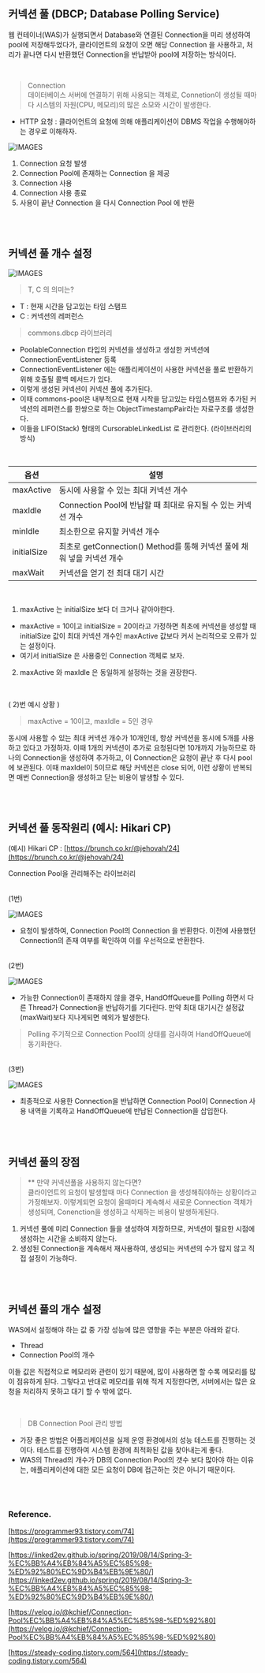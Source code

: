## 커넥션 풀 (DBCP; Database Polling Service)

웹 컨테이너(WAS)가 실행되면서 Database와 연결된 Connection을 미리 생성하여 pool에 저장해두었다가, 클라이언트의 요청이 오면 해당 Connection 을 사용하고, 처리가 끝나면 다시 반환했던 Connection을 반납받아 pool에 저장하는 방식이다.

<br/>

> Connection   
> 데이터베이스 서버에 연결하기 위해 사용되는 객체로, Connetion이 생성될 때마다 시스템의 자원(CPU, 메모리)의 많은 소모와 시간이 발생한다.

- HTTP 요청 : 클라이언트의 요청에 의해 애플리케이션이 DBMS 작업을 수행해야하는 경우로 이해하자.       

![IMAGES](../images/connectionpool1.png)

1) Connection 요청 발생     
2) Connection Pool에 존재하는 Connection 을 제공    
3) Connection 사용    
4) Connection 사용 종료   
5) 사용이 끝난 Connection 을 다시 Connection Pool 에 반환    

<br/>
<br/>

## 커넥션 풀 개수 설정

![IMAGES](../images/connectionpool2.png)

> T, C 의 의미는?
- T : 현재 시간을 담고있는 타임 스탬프
- C : 커넥션의 레퍼런스    


> commons.dbcp 라이브러리
- PoolableConnection 타입의 커넥션을 생성하고 생성한 커넥션에 ConnectionEventListener 등록
- ConnectionEventListener 에는 애플리케이션이 사용한 커넥션을 풀로 반환하기 위해 호출될 콜백 메서드가 있다.
- 이렇게 생성된 커넥션이 커넥션 풀에 추가된다.
- 이때 commons-pool은 내부적으로 현재 시작을 담고있는 타임스탬프와 추가된 커넥션의 레퍼런스를 한쌍으로 하는 ObjectTimestampPair라는 자료구조를 생성한다.
- 이들을 LIFO(Stack) 형태의 CursorableLinkedList 로 관리한다. (라이브러리의 방식)

<br/>

| 옵션 | 설명 |
| --- | --- |
| maxActive | 동시에 사용할 수 있는 최대 커넥션 개수 |
| maxIdle | Connection Pool에 반납할 때 최대로 유지될 수 있는 커넥션 개수 |
| minIdle | 최소한으로 유지할 커넥션 개수 |
| initialSize | 최초로 getConnection() Method를 통해 커넥션 풀에 채워 넣을 커넥션 개수 |
| maxWait | 커넥션을 얻기 전 최대 대기 시간 |

<br/>

1) maxActive 는 initialSize 보다 더 크거나 같아야한다.
- maxActive = 10이고 initialSize = 20이라고 가정하면 최초에 커넥션을 생성할 때 initialSize 값이 최대 커넥션 개수인 maxActive 값보다 커서 논리적으로 오류가 있는 설정이다.
- 여기서 initialSize 은 사용중인 Connection 객체로 보자.

2) maxActive 와 maxIdle 은 동일하게 설정하는 것을 권장한다.

<br/>

( 2)번 예시 상황 )
> maxActive = 10이고, maxIdle = 5인 경우

동시에 사용할 수 있는 최대 커넥션 개수가 10개인데, 항상 커넥션을 동시에 5개를 사용하고 있다고 가정하자. 이때 1개의 커넥션이 추가로 요청된다면 10개까지 가능하므로 하나의 Connection을 생성하여 추가하고, 이 Connection은 요청이 끝난 후 다시 pool에 보관된다. 이때 maxIdel이 5이므로 해당 커넥션은 close 되어, 이런 상황이 반복되면 매번 Connection을 생성하고 닫는 비용이 발생할 수 있다.


<br/>
<br/>

## 커넥션 풀 동작원리 (예시: Hikari CP)

(예시) Hikari CP : [https://brunch.co.kr/@jehovah/24](https://brunch.co.kr/@jehovah/24)

Connection Pool을 관리해주는 라이브러리

<br/>
(1번)    

![IMAGES](../images/connectionpool3.png)
<br/>
- 요청이 발생하여, Connection Pool의 Connection 을 반환한다. 이전에 사용했던 Connection의 존재 여부를 확인하여 이를 우선적으로 반환한다.


<br/>
(2번)

![IMAGES](../images/connectionpool4.png)
<br/>
- 가능한 Connection이 존재하지 않을 경우, HandOffQueue를 Polling 하면서 다른 Thread가 Connection을 반납하기를 기다린다. 만약 최대 대기시간 설정값 (maxWait)보다 지나게되면 예외가 발생한다.

> Polling
> 주기적으로 Connection Pool의 상태를 검사하여 HandOffQueue에 동기화한다.

<br/>
(3번)

![IMAGES](../images/connectionpool5.png)


- 최종적으로 사용한 Connection을 반납하면 Connection Pool이 Connection 사용 내역을 기록하고 HandOffQueue에 반납된 Connection을 삽입한다.

<br/>
<br/>

## 커넥션 풀의 장점

> ** 만약 커넥션풀을 사용하지 않는다면?  
> 클라이언트의 요청이 발생할때 마다 Connection 을 생성해줘야하는 상황이라고 가정해보자. 이렇게되면 요청이 올때마다 계속해서 새로운 Connection 객체가 생성되며, Conenction을 생성하고 삭제하는 비용이 발생하게된다.


1) 커넥션 풀에 미리 Connection 들을 생성하여 저장하므로, 커넥션이 필요한 시점에 생성하는 시간을 소비하지 않는다.
2) 생성된 Connection을 계속해서 재사용하여, 생성되는 커넥션의 수가 많지 않고 직접 설정이 가능하다.


<br/>
<br/>


## 커넥션 풀의 개수 설정
WAS에서 설정해야 하는 값 중 가장 성능에 많은 영향을 주는 부분은 아래와 같다.
- Thread
- Connection Pool의 개수

이들 값은 직접적으로 메모리와 관련이 있기 때문에, 많이 사용하면 할 수록 메모리를 많이 점유하게 된다. 그렇다고 반대로 메모리를 위해 적게 지정한다면, 서버에서는 많은 요청을 처리하지 못하고 대기 할 수 밖에 없다.

<br/>

> DB Connection Pool 관리 방법 
- 가장 좋은 방법은 어플리케이션을 실제 운영 환경에서의 성능 테스트를 진행하는 것이다. 테스트를 진행하여 시스템 환경에 최적화된 값을 찾아내는게 좋다.
- WAS의 Thread의 개수가 DB의 Connection Pool의 갯수 보다 많아야 하는 이유는, 애플리케이션에 대한 모든 요청이 DB에 접근하는 것은 아니기 때문이다.



<br/>
<br/>

### Reference.

[https://programmer93.tistory.com/74](https://programmer93.tistory.com/74)

[https://linked2ev.github.io/spring/2019/08/14/Spring-3-%EC%BB%A4%EB%84%A5%EC%85%98-%ED%92%80%EC%9D%B4%EB%9E%80/](https://linked2ev.github.io/spring/2019/08/14/Spring-3-%EC%BB%A4%EB%84%A5%EC%85%98-%ED%92%80%EC%9D%B4%EB%9E%80/)

[https://velog.io/@kchief/Connection-Pool%EC%BB%A4%EB%84%A5%EC%85%98-%ED%92%80](https://velog.io/@kchief/Connection-Pool%EC%BB%A4%EB%84%A5%EC%85%98-%ED%92%80)

[https://steady-coding.tistory.com/564](https://steady-coding.tistory.com/564)
